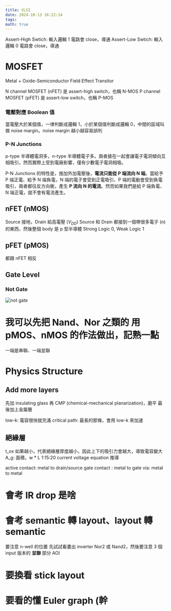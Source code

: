 ```yaml
---
title: VLSI
date: 2024-10-13 16:22:14
tags: 
math: true
---
```



Assert-High Swtich: 輸入邏輯 1 電路會 close，導通 
Assert-Low Swtich: 輸入邏輯 0 電路會 close，導通 

# MOSFET
Metal + Oxide-Semiconductor Field Effect Transitor

N channel MOSFET (nFET) 是 assert-high switch，也稱 N-MOS
P channel MOSFET (pFET) 是 assert-low switch，也稱 P-MOS


### 電壓對應 Boolean 值
當電壓大於某個值，一律判斷成邏輯 1，小於某個值判斷成邏輯 0，中間的區域叫做 noise margin。noise margin 越小越容易誤判


### P-N Junctions
p-type 半導體電洞多，n-type 半導體電子多。兩者接在一起會讓電子電洞傾向互相吸引，然而實際上受到電廠影響，僅有少數電子電洞相吸。

P-N Junctions 的特性是，施加外加電壓後，**電流只能從 P 端流向 N 端**。當給予 P 端正電、給予 N 端負電，N 端的電子會受到正電吸引、P 端的電動會受到負電吸引，兩者都往反方向衝，產生 **P 流向 N 的電流**。然而如果我們是給 P 端負電、N 端正電，就不會有電流產生。

## nFET (nMOS)
Source 接地，Drain 給高電壓 ($V_{DD}$)
Source 和 Drain 都接到一個帶很多電子 (n) 的東西，然後整個 body 是 p 型半導體
Strong Logic 0, Weak Logic 1

## pFET (pMOS)
都跟 nFET 相反


## Gate Level

### Not Gate
![not gate](https://i.sstatic.net/DULlo.png)


# 我可以先把 Nand、Nor 之類的 用 pMOS、nMOS 的作法做出，記熟一點
一端是串聯、一端並聯

# Physics Structure
## Add more layers
先加 insulating glass
再 CMP (chemical-mechanical planarization)，磨平
最後加上金屬層

low-k: 電容很快就充滿
critical path: 最長的那條，會用 low-k 來加速

## 絕緣層
t_ox 如果越小，代表絕緣層厚度越小，因此上下的吸引力會越大，導致電容變大
A_g: 面積，w * L
1:15:20 current voltage equation 推導

active contact: metal to drain/source
gate contact : metal to gate 
via: metal to metal

# 會考 IR drop 是啥
# 會考 semantic 轉 layout、layout 轉 semantic
要注意 n-well 的位置
先試試看畫出 inverter
Nor2 或 Nand2，然後要注意 3 個 input 版本的 **並聯** 部分
AOI

# 要換看 stick layout

# 要看的懂 Euler graph (幹